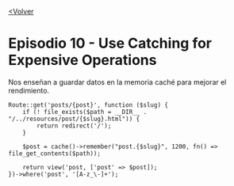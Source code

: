 [<Volver](README.pdf)

# Episodio 10 - Use Catching for Expensive Operations

Nos enseñan a guardar datos en la memoria caché para mejorar el rendimiento.

    Route::get('posts/{post}', function ($slug) {
        if (! file_exists($path = __DIR__ . "/../resources/post/{$slug}.html")) {
            return redirect('/');
        }

        $post = cache()->remember("post.{$slug}", 1200, fn() => file_get_contents($path));

        return view('post, ['post' => $post]);
    })->where('post', '[A-z_\-]+');